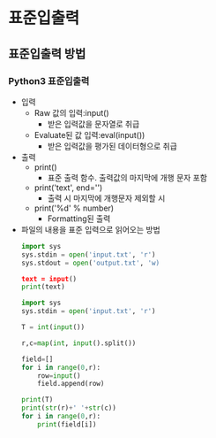 표준입출력
========
## 표준입출력 방법
### Python3 표준입출력
- 입력
  - Raw 값의 입력:input()
    - 받은 입력값을 문자열로 취급
  - Evaluate된 값 입력:eval(input())
    - 받은 입력값을 평가된 데이터형으로 취급
- 출력
  - print()
    - 표준 출력 함수. 출력값의 마지막에 개행 문자 포함
  - print('text', end='')
    - 출력 시 마지막에 개행문자 제외할 시
  - print('%d' % number)
    - Formatting된 출력
- 파일의 내용을 표준 입력으로 읽어오는 방법
    ```python 
    import sys
    sys.stdin = open('input.txt', 'r')
    sys.stdout = open('output.txt', 'w)
    
    text = input()
    print(text)
    ```
    ```python
    import sys
    sys.stdin = open('input.txt', 'r')

    T = int(input())
    
    r,c=map(int, input().split())

    field=[]
    for i in range(0,r):
        row=input()
        field.append(row)
    
    print(T)
    print(str(r)+' '+str(c))
    for i in range(0,r):
        print(field[i])
    ``` 